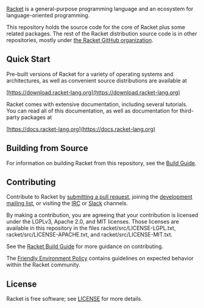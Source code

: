 [Racket](https://racket-lang.org/) is a general-purpose programming
language and an ecosystem for language-oriented programming.

This repository holds the source code for the core of Racket plus some
related packages. The rest of the Racket distribution source code is
in other repositories, mostly under [the Racket GitHub
organization](https://github.com/racket).

Quick Start
-----------

Pre-built versions of Racket for a variety of operating systems and
architectures, as well as convenient source distributions are
available at

  [https://download.racket-lang.org](https://download.racket-lang.org)

Racket comes with extensive documentation, including several tutorials.
You can read all of this documentation, as well as documentation for
third-party packages at

  [https://docs.racket-lang.org](https://docs.racket-lang.org)

Building from Source
--------------------

For information on building Racket from this repository, see the
[Build Guide](build.md).

Contributing
------------

Contribute to Racket by [submitting a pull request](https://github.com/racket/racket), joining the
[development mailing list](https://lists.racket-lang.org), or visiting
the [IRC](https://botbot.me/freenode/racket/) or [Slack](https://racket-slack.herokuapp.com/) channels.

By making a contribution, you are agreeing that your contribution is
licensed under the LGPLv3, Apache 2.0, and MIT licenses. Those
licenses are available in this repository in the files
racket/src/LICENSE-LGPL.txt, racket/src/LICENSE-APACHE.txt, and
racket/src/LICENSE-MIT.txt.

See the [Racket Build Guide](build.md) for more guidance on
contributing.

The [Friendly Environment Policy](https://racket-lang.org/friendly.html) contains guidelines on expected behavior within the Racket community.

License
-------

Racket is free software; see [LICENSE](LICENSE) for more details.
